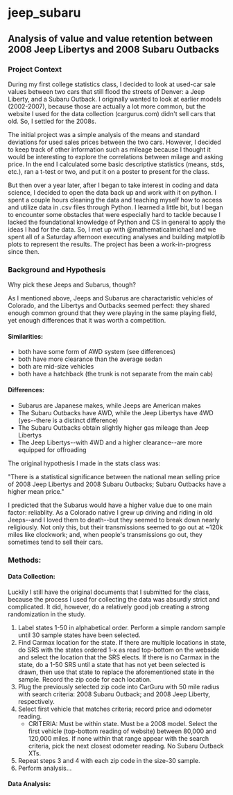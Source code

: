# jeep_subaru
## Analysis of value and value retention between 2008 Jeep Libertys and 2008 Subaru Outbacks

### Project Context

During my first college statistics class, I decided to look at used-car sale values between two cars that still flood the streets of Denver: a Jeep Liberty, and a Subaru Outback. I originally wanted to look at earlier models (2002-2007), because those are actually a lot more common, but the website I used for the data collection (cargurus.com) didn't sell cars that old. So, I settled for the 2008s.

The initial project was a simple analysis of the means and standard deviations for used sales prices between the two cars. However, I decided to keep track of other information such as mileage because I thought it would be interesting to explore the correlations between milage and asking price. In the end I calculated some basic descriptive statistics (means, stds, etc.), ran a t-test or two, and put it on a poster to present for the class. 

But then over a year later, after I began to take interest in coding and data science, I decided to open the data back up and work with it on python. I spent a couple hours cleaning the data and teaching myself how to access and utilize data in .csv files through Python. I learned a little bit, but I began to encounter some obstacles that were especially hard to tackle because I lacked the foundational knowledge of Python and CS in general to apply the ideas I had for the data. So, I met up with @mathematicalmichael and we spent all of a Saturday afternoon executing analyses and building matplotlib plots to represent the results. The project has been a work-in-progress since then.

### Background and Hypothesis

Why pick these Jeeps and Subarus, though?

As I mentioned above, Jeeps and Subarus are charactaristic vehicles of Colorado, and the Libertys and Outbacks seemed perfect: they shared enough common ground that they were playing in the same playing field, yet enough differences that it was worth a competition.

#### Similarities:
* both have some form of AWD system (see differences)
* both have more clearance than the average sedan
* both are mid-size vehicles
* both have a hatchback (the trunk is not separate from the main cab)

#### Differences:
* Subarus are Japanese makes, while Jeeps are American makes
* The Subaru Outbacks have AWD, while the Jeep Libertys have 4WD (yes--there is a distinct difference)
* The Subaru Outbacks obtain slightly higher gas mileage than Jeep Libertys
* The Jeep Libertys--with 4WD and a higher clearance--are more equipped for offroading


The original hypothesis I made in the stats class was: 

"There is a statistical significance between the national mean selling price of 2008 Jeep Libertys and 2008 Subaru Outbacks; Subaru Outbacks have a higher mean price."

I predicted that the Subarus would have a higher value due to one main factor: reliablity. As a Colorado native I grew up driving and riding in old Jeeps--and I loved them to death--but they seemed to break down nearly religiously. Not only this, but their transmissions seemed to go out at ~120k miles like clockwork; and, when people's transmissions go out, they sometimes tend to sell their cars.

### Methods:

#### Data Collection:

Luckily I still have the original documents that I submitted for the class, because the process I used for collecting the data was absurdly strict and complicated. It did, however, do a relatively good job creating a strong randomization in the study.

1. Label states 1-50 in alphabetical order. Perform a simple random sample until 30 sample states have been selected.
2. Find Carmax location for the state. If there are multiple locations in state, do SRS with the states ordered 1-x as read top-bottom on the webside and select the location that the SRS elects. If there is no Carmax in the state, do a 1-50 SRS until a state that has not yet been selected is drawn, then use that state to replace the aforementioned state in the sample. Record the zip code for each location.
3. Plug the previously selected zip code into CarGuru with 50 mile radius with search criteria: 2008 Subaru Outback; and 2008 Jeep Liberty, respectively.
4. Select first vehicle that matches criteria; record price and odometer reading.
    * CRITERIA: Must be within state. Must be a 2008 model. Select the first vehicle (top-bottom reading of website) between 80,000 and 120,000 miles. If none within that range appear with the search criteria, pick the next closest odometer reading. No Subaru Outback XTs.
5. Repeat steps 3 and 4 with each zip code in the size-30 sample.
6. Perform analysis...

#### Data Analysis:








